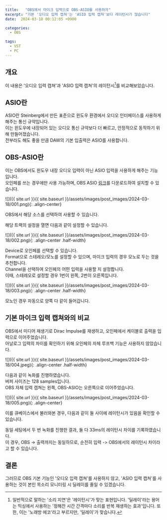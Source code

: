 ```yaml
---
title:   "OBS에서 마이크 입력으로 OBS-ASIO를 사용하자"
excerpt: "기본 '오디오 입력 캡쳐'는 'ASIO 입력 캡쳐'보다 레이턴시가 많습니다"
date:  2024-03-18 00:12:05 +0900

categories:
  - OBS

tags:
  - VST
  - PC
--- 
```


## 개요  

이 내용은 '오디오 입력 캡쳐'과 'ASIO 입력 캡쳐'의 레이턴시[^1]를 비교해보았습니다.  

## ASIO란  

ASIO란 Steinberg에서 만든 표준으로 윈도우 환경에서 오디오 인터페이스를 사용하게 해주는 통신 규약입니다.  
이는 윈도우에 내장되어 있는 오디오 통신 규약보다 더 빠르고, 안정적으로 동작하기 위해 만들어졌습니다.  
전부라도 해도 좋을 만큼 DAW의 기본 입출력은 ASIO를 사용합니다.  

## OBS-ASIO란  

이는 OBS에서도 윈도우 내장 오디오 입력이 아닌 ASIO 입력을 사용하게 해주는 기능입니다.  
오인페를 쓰는 경우에만 사용 가능하며, OBS ASIO [링크](https://github.com/Andersama/obs-asio/releases/latest)를 다운로드하여 설치할 수 있습니다.  

![]({{ site.url }}{{ site.baseurl }}/assets/images/post_images/2024-03-18/001.png){: .align-center}  

OBS에서 해당 소스를 선택하여 사용할 수 있습니다.  

해당 트랙의 설정을 열면 다음과 같이 설정할 수 있습니다.  

![]({{ site.url }}{{ site.baseurl }}/assets/images/post_images/2024-03-18/002.png){: .align-center .half-width}  

Device로 오인페를 선택할 수 있습니다.  
Format으로 스테레오/모노를 설정할 수 있으며, 마이크 입력의 경우 모노로 두는 것을 추천합니다.  
Channel을 선택하여 오인페의 어떤 입력을 사용할 지 설정합니다.  
이때, 스테레오로 설정할 경우 1번이 왼쪽, 2번이 오른쪽입니다.  

![]({{ site.url }}{{ site.baseurl }}/assets/images/post_images/2024-03-18/003.png){: .align-center .half-width}  

모노인 경우 자동으로 양쪽 다 같이 들어갑니다.  

## 기본 마이크 입력 캡쳐와의 비교  

OBS에서 미디어 재생기로 Dirac Impulse를 재생하고, 오인페에서 케이블로 출력을 입력으로 이어주었습니다.  
아날로그 입력의 차이를 확인하기 위해 오인페의 자체 루프백 기능은 사용하지 않았습니다.  

![]({{ site.url }}{{ site.baseurl }}/assets/images/post_images/2024-03-18/004.jpeg){: .align-center .half-width}  

다음과 같이 녹화를 진행하였습니다.  
버퍼 사이즈는 128 samples입니다.  
OBS 자체 입력 캡쳐는 왼쪽, OBS-ASIO는 오른쪽으로 이어주었습니다.  

![]({{ site.url }}{{ site.baseurl }}/assets/images/post_images/2024-03-18/005.png){: .align-center}  

이를 큐베이스에서 불러와본 경우, 다음과 같이 둘 사이에 레이턴시가 있음을 확인할 수 있습니다.  

동일 세팅에서 두 번 녹화를 진행한 결과, 둘 다 33ms의 레이턴시 차이를 기록하였습니다.  
이 경우, OBS -> 출력까지는 동일하므로, 순전히 입력 -> OBS에서의 레이턴시 차이라고 할 수 있습니다.  

## 결론  

그러므로 OBS 기본 기능인 '오디오 입력 캡쳐'를 사용하지 않고, 'ASIO 입력 캡쳐'를 사용하는 것이 본인 목소리 모니터링 시 딜레이를 줄일 수 있겠습니다.  

[^1]: 일반적으로 말하는 '소리 지연'은 '레이턴시'가 맞는 표현입니다. '딜레이'라는 용어는 믹싱에서 사용하는 '정해잔 시간 간격마다 소리를 반복 재생하는 효과'입니다. 또한, 이는 '노래방 에코'라고 부르지만, '딜레이'가 맞습니다.  
